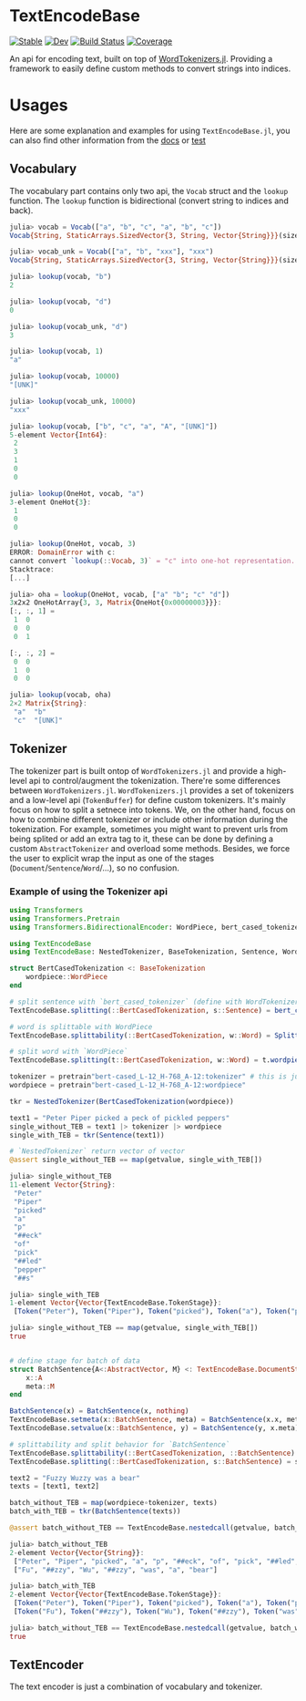 # TextEncodeBase

[![Stable](https://img.shields.io/badge/docs-stable-blue.svg)](https://chengchingwen.github.io/TextEncodeBase.jl/stable)
[![Dev](https://img.shields.io/badge/docs-dev-blue.svg)](https://chengchingwen.github.io/TextEncodeBase.jl/dev)
[![Build Status](https://github.com/chengchingwen/TextEncodeBase.jl/actions/workflows/CI.yml/badge.svg?branch=main)](https://github.com/chengchingwen/TextEncodeBase.jl/actions/workflows/CI.yml?query=branch%3Amain)
[![Coverage](https://codecov.io/gh/chengchingwen/TextEncodeBase.jl/branch/main/graph/badge.svg)](https://codecov.io/gh/chengchingwen/TextEncodeBase.jl)


An api for encoding text, built on top of [WordTokenizers.jl](https://github.com/JuliaText/WordTokenizers.jl).
 Providing a framework to easily define custom methods to convert strings into indices.


# Usages

Here are some explanation and examples for using `TextEncodeBase.jl`, you can also find other information
 from the [docs](https://chengchingwen.github.io/TextEncodeBase.jl/dev) or [test](/test/runtests.jl)

## Vocabulary

The vocabulary part contains only two api, the `Vocab` struct and the `lookup` function.
 The `lookup` function is bidirectional (convert string to indices and back).

```julia
julia> vocab = Vocab(["a", "b", "c", "a", "b", "c"])
Vocab{String, StaticArrays.SizedVector{3, String, Vector{String}}}(size = 3, unk = [UNK], unki = 0)

julia> vocab_unk = Vocab(["a", "b", "xxx"], "xxx")
Vocab{String, StaticArrays.SizedVector{3, String, Vector{String}}}(size = 3, unk = xxx, unki = 3)

julia> lookup(vocab, "b")
2

julia> lookup(vocab, "d")
0

julia> lookup(vocab_unk, "d")
3

julia> lookup(vocab, 1)
"a"

julia> lookup(vocab, 10000)
"[UNK]"

julia> lookup(vocab_unk, 10000)
"xxx"

julia> lookup(vocab, ["b", "c", "a", "A", "[UNK]"])
5-element Vector{Int64}:
 2
 3
 1
 0
 0

julia> lookup(OneHot, vocab, "a")
3-element OneHot{3}:
 1
 0
 0

julia> lookup(OneHot, vocab, 3)
ERROR: DomainError with c:
cannot convert `lookup(::Vocab, 3)` = "c" into one-hot representation.
Stacktrace:
[...]

julia> oha = lookup(OneHot, vocab, ["a" "b"; "c" "d"])
3x2x2 OneHotArray{3, 3, Matrix{OneHot{0x00000003}}}:
[:, :, 1] =
 1  0
 0  0
 0  1

[:, :, 2] =
 0  0
 1  0
 0  0

julia> lookup(vocab, oha)
2×2 Matrix{String}:
 "a"  "b"
 "c"  "[UNK]"

```

## Tokenizer

The tokenizer part is built ontop of `WordTokenizers.jl` and provide a high-level api
 to control/augment the tokenization. There're some differences between `WordTokenizers.jl`.
 `WordTokenizers.jl` provides a set of tokenizers and a low-level api (`TokenBuffer`) for define
 custom tokenizers. It's mainly focus on how to split a setnece into tokens. We, on the other hand,
 focus on how to combine different tokenizer or include other information during the tokenization.
 For example, sometimes you might want to prevent urls from being splited or add an extra tag to it,
 these can be done by defining a custom `AbstractTokenizer` and overload some methods. Besides, we
 force the user to explicit wrap the input as one of the stages (`Document`/`Sentence`/`Word`/...),
 so no confusion.

### Example of using the Tokenizer api

```julia
using Transformers
using Transformers.Pretrain
using Transformers.BidirectionalEncoder: WordPiece, bert_cased_tokenizer

using TextEncodeBase
using TextEncodeBase: NestedTokenizer, BaseTokenization, Sentence, Word, SubWord, getvalue, Splittable

struct BertCasedTokenization <: BaseTokenization
    wordpiece::WordPiece
end

# split sentence with `bert_cased_tokenizer` (define with WordTokenizers.jl's `TokenBuffer`)
TextEncodeBase.splitting(::BertCasedTokenization, s::Sentence) = bert_cased_tokenizer(getvalue(s))

# word is splittable with WordPiece
TextEncodeBase.splittability(::BertCasedTokenization, w::Word) = Splittable()

# split word with `WordPiece`
TextEncodeBase.splitting(t::BertCasedTokenization, w::Word) = t.wordpiece(getvalue(w))

tokenizer = pretrain"bert-cased_L-12_H-768_A-12:tokenizer" # this is just `bert_cased_tokenizer`
wordpiece = pretrain"bert-cased_L-12_H-768_A-12:wordpiece"

tkr = NestedTokenizer(BertCasedTokenization(wordpiece))

text1 = "Peter Piper picked a peck of pickled peppers"
single_without_TEB = text1 |> tokenizer |> wordpiece
single_with_TEB = tkr(Sentence(text1))

# `NestedTokenizer` return vector of vector
@assert single_without_TEB == map(getvalue, single_with_TEB[])

julia> single_without_TEB
11-element Vector{String}:
 "Peter"
 "Piper"
 "picked"
 "a"
 "p"
 "##eck"
 "of"
 "pick"
 "##led"
 "pepper"
 "##s"

julia> single_with_TEB
1-element Vector{Vector{TextEncodeBase.TokenStage}}:
 [Token("Peter"), Token("Piper"), Token("picked"), Token("a"), Token("p"), Token("##eck"), Token("of"), Token("pick"), Token("##led"), Token("pepper"), Token("##s")]

julia> single_without_TEB == map(getvalue, single_with_TEB[])
true


# define stage for batch of data
struct BatchSentence{A<:AbstractVector, M} <: TextEncodeBase.DocumentStage
    x::A
    meta::M
end

BatchSentence(x) = BatchSentence(x, nothing)
TextEncodeBase.setmeta(x::BatchSentence, meta) = BatchSentence(x.x, meta)
TextEncodeBase.setvalue(x::BatchSentence, y) = BatchSentence(y, x.meta)

# splittability and split behavior for `BatchSentence`
TextEncodeBase.splittability(::BertCasedTokenization, ::BatchSentence) = Splittable()
TextEncodeBase.splitting(::BertCasedTokenization, s::BatchSentence) = s.x

text2 = "Fuzzy Wuzzy was a bear"
texts = [text1, text2]

batch_without_TEB = map(wordpiece∘tokenizer, texts)
batch_with_TEB = tkr(BatchSentence(texts))

@assert batch_without_TEB == TextEncodeBase.nestedcall(getvalue, batch_with_TEB)

julia> batch_without_TEB
2-element Vector{Vector{String}}:
 ["Peter", "Piper", "picked", "a", "p", "##eck", "of", "pick", "##led", "pepper", "##s"]
 ["Fu", "##zzy", "Wu", "##zzy", "was", "a", "bear"]

julia> batch_with_TEB
2-element Vector{Vector{TextEncodeBase.TokenStage}}:
 [Token("Peter"), Token("Piper"), Token("picked"), Token("a"), Token("p"), Token("##eck"), Token("of"), Token("pick"), Token("##led"), Token("pepper"), Token("##s")]
 [Token("Fu"), Token("##zzy"), Token("Wu"), Token("##zzy"), Token("was"), Token("a"), Token("bear")]

julia> batch_without_TEB == TextEncodeBase.nestedcall(getvalue, batch_with_TEB)
true

```

## TextEncoder

The text encoder is just a combination of vocabulary and tokenizer.
